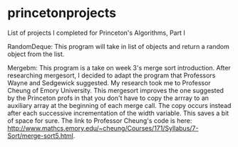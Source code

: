 # princetonprojects
List of projects I completed for Princeton's Algorithms, Part I

RandomDeque:  This program will take in list of objects and return a random object from the list.

Mergebm:  This program is a take on week 3's merge sort introduction.  After researching mergesort, I decided to adapt the program that Professors Wayne and Sedgewick suggested.  My research took me to Professor Cheung of Emory University.  This mergesort improves the one suggested by the Princeton profs in that you don't have to copy the arrray to an auxiliary array at the beginning of each merge call.  The copy occurs instead after each successive incrementation of the width variable.  This saves a bit of space for sure.  The link to Professor Cheung's code is here: http://www.mathcs.emory.edu/~cheung/Courses/171/Syllabus/7-Sort/merge-sort5.html.
